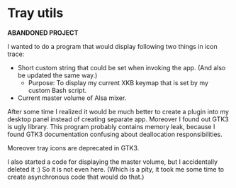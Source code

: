 # Tray utils

**ABANDONED PROJECT**

I wanted to do a program that would display following two things in icon trace:

 - Short custom string that could be set when invoking the app. (And also be
   updated the same way.)
    - Purpose: To display my current XKB keymap that is set by my custom Bash
      script.
 - Current master volume of Alsa mixer.

After some time I realized it would be much better to create a plugin into my
desktop panel instead of creating separate app. Moreover I found out GTK3 is ugly
library. This program probably contains memory leak, because I found GTK3
documentation confusing about deallocation responsibilities.

Moreover tray icons are deprecated in GTK3.

I also started a code for displaying the master volume, but I accidentally
deleted it :) So it is not even here. (Which is a pity, it took me some time
to create asynchronous code that would do that.)


